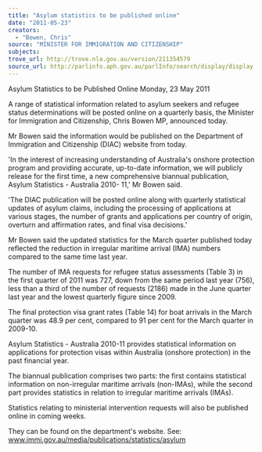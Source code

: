 ```yaml
---
title: "Asylum statistics to be published online"
date: "2011-05-23"
creators:
  - "Bowen, Chris"
source: "MINISTER FOR IMMIGRATION AND CITIZENSHIP"
subjects:
trove_url: http://trove.nla.gov.au/version/211354579
source_url: http://parlinfo.aph.gov.au/parlInfo/search/display/display.w3p;query=Id%3A%22media/pressrel/2548162%22
---
```


 

 Asylum Statistics to be Published Online  Monday, 23 May 2011 

 A range of statistical information related to asylum seekers and refugee status  determinations will be posted online on a quarterly basis, the Minister for Immigration  and Citizenship, Chris Bowen MP, announced today. 

 Mr Bowen said the information would be published on the Department of Immigration  and Citizenship (DIAC) website from today. 

 'In the interest of increasing understanding of Australia's onshore protection program  and providing accurate, up-to-date information, we will publicly release for the first  time, a new comprehensive biannual publication, Asylum Statistics - Australia 2010- 11,' Mr Bowen said. 

 'The DIAC publication will be posted online along with quarterly statistical updates of  asylum claims, including the processing of applications at various stages, the  number of grants and applications per country of origin, overturn and affirmation  rates, and final visa decisions.' 

 Mr Bowen said the updated statistics for the March quarter published today reflected  the reduction in irregular maritime arrival (IMA) numbers compared to the same time  last year. 

 The number of IMA requests for refugee status assessments (Table 3) in the first  quarter of 2011 was 727, down from the same period last year (756), less than a  third of the number of requests (2186) made in the June quarter last year and the  lowest quarterly figure since 2009. 

 The final protection visa grant rates (Table 14) for boat arrivals in the March quarter  was 48.9 per cent, compared to 91 per cent for the March quarter in 2009-10. 

 Asylum Statistics - Australia 2010-11 provides statistical information on applications  for protection visas within Australia (onshore protection) in the past financial year. 

 The biannual publication comprises two parts: the first contains statistical information  on non-irregular maritime arrivals (non-IMAs), while the second part provides  statistics in relation to irregular maritime arrivals (IMAs). 

 Statistics relating to ministerial intervention requests will also be published online in  coming weeks. 

 They can be found on the department's website.  See: www.immi.gov.au/media/publications/statistics/asylum 

 

